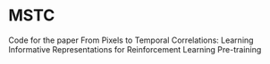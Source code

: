 # MSTC
Code for the paper From Pixels to Temporal Correlations: Learning Informative Representations for Reinforcement Learning Pre-training
